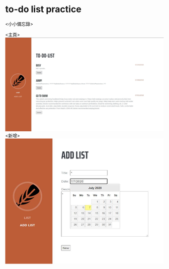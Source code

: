 # to-do list practice 

<小小備忘錄>

<主頁>
![image](https://github.com/dandan030/to-do-list/blob/master/list.jpg)
<新增>
![image](https://github.com/dandan030/to-do-list/blob/master/addlist.jpg)
